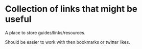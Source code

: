 # Collection of links that might be useful

A place to store guides/links/resources.

Should be easier to work with then bookmarks or twitter likes.
